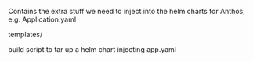 Contains the extra stuff we
need to inject into the helm charts
for Anthos, e.g. Application.yaml

templates/

build script to tar up a helm chart injecting app.yaml
